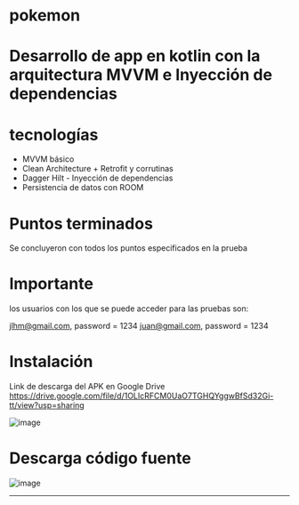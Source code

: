 # pokemon
# Desarrollo de app en kotlin con la arquitectura MVVM e Inyección de dependencias 

# tecnologías
- MVVM básico
- Clean Architecture + Retrofit y corrutinas
- Dagger Hilt - Inyección de dependencias
- Persistencia de datos con ROOM

# Puntos terminados
Se concluyeron con todos los puntos especificados en la prueba

# Importante
los usuarios con los que se puede acceder para las pruebas son:

jlhm@gmail.com, password = 1234
juan@gmail.com, password = 1234

# Instalación
Link de descarga del APK en Google Drive https://drive.google.com/file/d/1OLIcRFCM0UaO7TGHQYggwBfSd32Gi-tt/view?usp=sharing

![image](https://github.com/Juanluis0306/pokemon/assets/39567080/faac1241-5d71-4d63-b537-e755b48cff93)

# Descarga código fuente

![image](https://github.com/Juanluis0306/pokemon/assets/39567080/1c3abb24-632b-4805-885c-ab8a2408d3a0)

---
